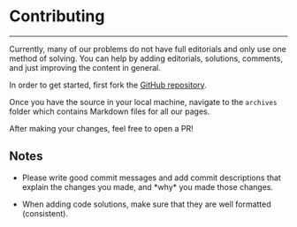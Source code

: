 # Contributing
---

Currently, many of our problems do not have full editorials and only use one method of solving. You can help by adding editorials, solutions, comments, and just improving the content in general. 

In order to get started, first fork the [GitHub repository](https://github.com/United-Coding-Tournament/archive). 

Once you have the source in your local machine, navigate to the `archives` folder which contains Markdown files for all our pages.

After making your changes, feel free to open a PR! 

## Notes 

- Please write good commit messages and add commit descriptions that explain the changes you made, and \*why* you made those changes. 

- When adding code solutions, make sure that they are well formatted (consistent). 